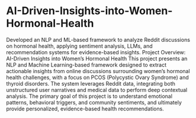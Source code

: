 # AI-Driven-Insights-into-Women-Hormonal-Health
Developed an NLP and ML-based framework to analyze Reddit discussions on hormonal health, applying sentiment analysis, LLMs, and recommendation systems for evidence-based insights.
Project Overview: AI-Driven Insights into Women’s Hormonal Health
This project presents an NLP and Machine Learning-based framework designed to extract actionable insights from online discussions surrounding women’s hormonal health challenges, with a focus on PCOS (Polycystic Ovary Syndrome) and thyroid disorders. The system leverages Reddit data, integrating both unstructured user narratives and medical data to perform deep contextual analysis.
The primary goal of this project is to understand emotional patterns, behavioral triggers, and community sentiments, and ultimately provide personalized, evidence-based health recommendations.
